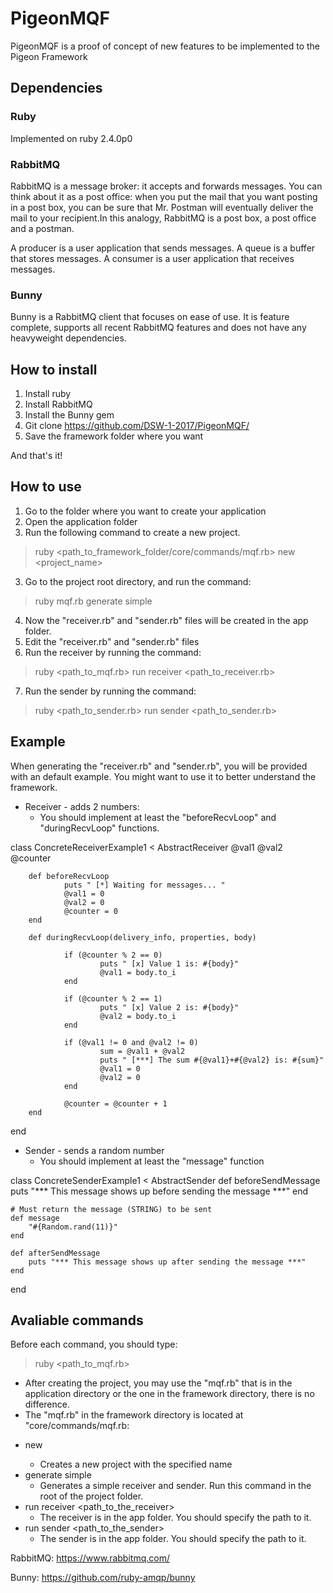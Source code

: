 # PigeonMQF

PigeonMQF is a proof of concept of new features to be implemented to the Pigeon Framework


## Dependencies

### Ruby
Implemented on ruby 2.4.0p0

### RabbitMQ
RabbitMQ is a message broker: it accepts and forwards messages. You can think about it as a post office: when you put the mail that you want posting in a post box, you can be sure that Mr. Postman will eventually deliver the mail to your recipient.In this analogy, RabbitMQ is a post box, a post office and a postman.

A producer is a user application that sends messages. A queue is a buffer that stores messages. A consumer is a user application that receives messages.

### Bunny
Bunny is a RabbitMQ client that focuses on ease of use. It is feature complete, supports all recent RabbitMQ features and does not have any heavyweight dependencies.

## How to install
1. Install ruby
2. Install RabbitMQ
3. Install the Bunny gem
4. Git clone https://github.com/DSW-1-2017/PigeonMQF/
5. Save the framework folder where you want

And that's it!

## How to use

1. Go to the folder where you want to create your application
2. Open the application folder
2. Run the following command to create a new project.
  
  > ruby  <path_to_framework_folder/core/commands/mqf.rb>   new   <project_name>
3. Go to the project root directory, and run the command:
  
  > ruby mqf.rb generate simple
4. Now the "receiver.rb" and "sender.rb" files will be created in the app folder.
5. Edit the "receiver.rb" and "sender.rb" files
6. Run the receiver by running the command:
  
  > ruby <path_to_mqf.rb> run receiver <path_to_receiver.rb>
7. Run the sender by running the command:
  
  > ruby <path_to_sender.rb> run sender <path_to_sender.rb>
  
## Example

When generating the "receiver.rb" and "sender.rb", you will be provided with an default example. You might want to use it to better understand the framework.

* Receiver - adds 2 numbers:
  - You should implement at least the "beforeRecvLoop" and "duringRecvLoop" functions.

class ConcreteReceiverExample1 < AbstractReceiver
        @val1
        @val2
        @counter

        def beforeRecvLoop
                puts " [*] Waiting for messages... "
                @val1 = 0
                @val2 = 0
                @counter = 0
        end

        def duringRecvLoop(delivery_info, properties, body)

                if (@counter % 2 == 0)
                        puts " [x] Value 1 is: #{body}"
                        @val1 = body.to_i
                end

                if (@counter % 2 == 1)
                        puts " [x] Value 2 is: #{body}"
                        @val2 = body.to_i
                end

                if (@val1 != 0 and @val2 != 0)
                        sum = @val1 + @val2
                        puts " [***] The sum #{@val1}+#{@val2} is: #{sum}"
                        @val1 = 0
                        @val2 = 0
                end

                @counter = @counter + 1
        end
end

* Sender - sends a random number
  - You should implement at least the "message" function
  
class ConcreteSenderExample1 < AbstractSender
	def beforeSendMessage
		puts "*** This message shows up before sending the message ***"
	end

	# Must return the message (STRING) to be sent
	def message 
		"#{Random.rand(11)}"
	end

	def afterSendMessage
		puts "*** This message shows up after sending the message ***"
	end	
end


## Avaliable commands

Before each command, you should type:
  
  > ruby <path_to_mqf.rb>
  - After creating the project, you may use the "mqf.rb" that is in the application directory or the one in the framework directory, there is no difference.
  - The "mqf.rb" in the framework directory is located at "core/commands/mqf.rb:
  
* new <project name> 
  - Creates a new project with the specified name
* generate simple
  - Generates a simple receiver and sender. Run this command in the root of the project folder.
* run receiver <path_to_the_receiver>
  - The receiver is in the app folder. You should specify the path to it.
* run sender <path_to_the_sender>
  - The sender is in the app folder. You should specify the path to it.

RabbitMQ: https://www.rabbitmq.com/

Bunny: https://github.com/ruby-amqp/bunny
